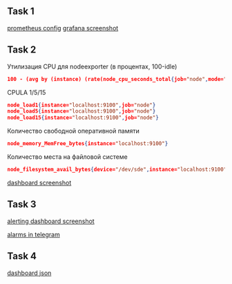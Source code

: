 ## Task 1
[prometheus config](prometheus.yml)
[grafana screenshot](prom-datasource.png)

## Task 2
Утилизация CPU для nodeexporter (в процентах, 100-idle)
```json
100 - (avg by (instance) (rate(node_cpu_seconds_total{job="node",mode="idle"}[1m])) * 100)'''
```

CPULA 1/5/15
```json
node_load1{instance="localhost:9100",job="node"}
node_load5{instance="localhost:9100",job="node"}
node_load15{instance="localhost:9100",job="node"}
```
Количество свободной оперативной памяти
```json
node_memory_MemFree_bytes{instance="localhost:9100"}
```
Количество места на файловой системе
```json
node_filesystem_avail_bytes{device="/dev/sde",instance="localhost:9100",job="node"}
```

[dashboard screenshot](dashboard.png)

## Task 3

[alerting dashboard screenshot](alerting_dashboard.png)

[alarms in telegram](tg_alarms.png)

## Task 4
[dashboard json](dashboard.json)